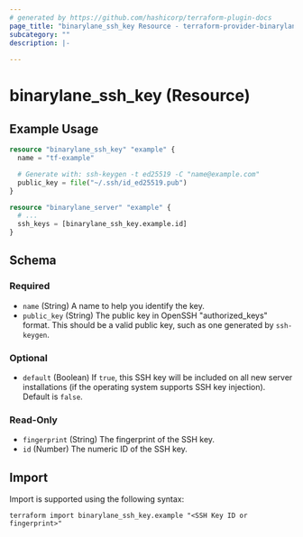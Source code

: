 ```yaml
---
# generated by https://github.com/hashicorp/terraform-plugin-docs
page_title: "binarylane_ssh_key Resource - terraform-provider-binarylane"
subcategory: ""
description: |-
  
---
```


# binarylane_ssh_key (Resource)



## Example Usage

```terraform
resource "binarylane_ssh_key" "example" {
  name = "tf-example"

  # Generate with: ssh-keygen -t ed25519 -C "name@example.com"
  public_key = file("~/.ssh/id_ed25519.pub")
}

resource "binarylane_server" "example" {
  # ...
  ssh_keys = [binarylane_ssh_key.example.id]
}
```

<!-- schema generated by tfplugindocs -->
## Schema

### Required

- `name` (String) A name to help you identify the key.
- `public_key` (String) The public key in OpenSSH "authorized_keys" format. This should be a valid public key, such as one generated by `ssh-keygen`.

### Optional

- `default` (Boolean) If `true`, this SSH key will be included on all new server installations (if the operating system supports SSH key injection). Default is `false`.

### Read-Only

- `fingerprint` (String) The fingerprint of the SSH key.
- `id` (Number) The numeric ID of the SSH key.

## Import

Import is supported using the following syntax:

```shell
terraform import binarylane_ssh_key.example "<SSH Key ID or fingerprint>"
```
